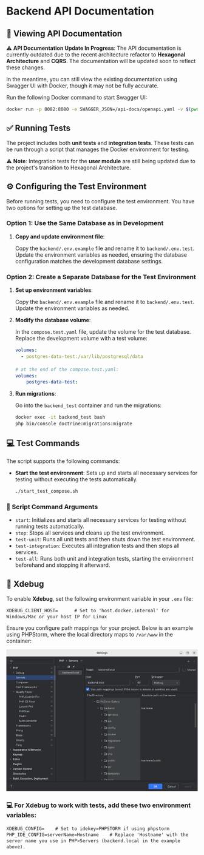 # Backend API Documentation

## 📄 Viewing API Documentation

⚠️ **API Documentation Update In Progress**: The API documentation is currently outdated due to the recent architecture refactor to **Hexagonal Architecture** and **CQRS**. The documentation will be updated soon to reflect these changes.

In the meantime, you can still view the existing documentation using Swagger UI with Docker, though it may not be fully accurate.

Run the following Docker command to start Swagger UI:

```bash
docker run -p 8082:8080 -e SWAGGER_JSON=/api-docs/openapi.yaml -v $(pwd)/api-docs:/api-docs swaggerapi/swagger-ui
```

## ✅ Running Tests

The project includes both **unit tests** and **integration tests**. These tests can be run through a script that manages the Docker environment for testing.

⚠️ **Note**: Integration tests for the **user module** are still being updated due to the project's transition to Hexagonal Architecture.

## ⚙️ Configuring the Test Environment

Before running tests, you need to configure the test environment. You have two options for setting up the test database.

### Option 1: Use the Same Database as in Development

1. **Copy and update environment file**:

   Copy the `backend/.env.example` file and rename it to `backend/.env.test`. Update the environment variables as needed, ensuring the database configuration matches the development database settings.

### Option 2: Create a Separate Database for the Test Environment

1. **Set up environment variables**:

   Copy the `backend/.env.example` file and rename it to `backend/.env.test`. Update the environment variables as needed.

2. **Modify the database volume**:

   In the `compose.test.yaml` file, update the volume for the test database. Replace the development volume with a test volume:

   ```yaml
   volumes:
     - postgres-data-test:/var/lib/postgresql/data
   
   # at the end of the compose.test.yaml:
   volumes:
       postgres-data-test:

3. **Run migrations**:

   Go into the `backend_test` container and run the migrations:

   ```bash
   docker exec -it backend_test bash
   php bin/console doctrine:migrations:migrate

## 💻 Test Commands

The script supports the following commands:

- **Start the test environment**: Sets up and starts all necessary services for testing without executing the tests automatically.

  ```bash
  ./start_test_compose.sh
  
### 🔧 Script Command Arguments

- `start`: Initializes and starts all necessary services for testing without running tests automatically.
- `stop`: Stops all services and cleans up the test environment.
- `test-unit`: Runs all unit tests and then shuts down the test environment.
- `test-integration`: Executes all integration tests and then stops all services.
- `test-all`: Runs both unit and integration tests, starting the environment beforehand and stopping it afterward.

## 🐞 Xdebug

To enable **Xdebug**, set the following environment variable in your `.env` file:

```env
XDEBUG_CLIENT_HOST=      # Set to 'host.docker.internal' for Windows/Mac or your host IP for Linux
```

Ensure you configure path mappings for your project. Below is an example using PHPStorm, where the local directory maps to `/var/www` in the container:

![Path Mapping Example](../readme_screesnshots/xdebugger_path_mappings.png)

### 💻 For Xdebug to work with tests, add these two environment variables:

```env
XDEBUG_CONFIG=    # Set to idekey=PHPSTORM if using phpstorm
PHP_IDE_CONFIG=serverName=Hostname    # Replace 'Hostname' with the server name you use in PHP>Servers (backend.local in the example above).
```
